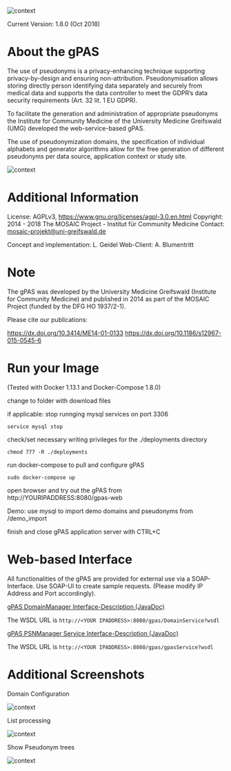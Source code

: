 
![context](https://user-images.githubusercontent.com/12081369/49164566-a5794200-f32f-11e8-8d3a-96244ea00832.png)

Current Version: 1.8.0 (Oct 2018)

# About the gPAS #
The use of pseudonyms is a privacy-enhancing technique supporting privacy-by-design and ensuring non-attribution. Pseudonymisation allows storing directly person identifying data separately and securely from medical data and supports the data controller to meet the GDPR’s data security requirements (Art. 32 lit. 1 EU GDPR).

To facilitate the generation and administration of appropriate pseudonyms the Institute for Community Medicine of the University Medicine Greifswald (UMG) developed the web-service-based gPAS.

The use of pseudonymization domains, the specification of individual alphabets and generator algorithms allow for the free generation of different pseudonyms per data source, application context or study site.

![context](https://github.com/mosaic-hgw/Dockerbank/blob/master/gPAS/screenshots/psn-overview.png)

# Additional Information #
License: AGPLv3, https://www.gnu.org/licenses/agpl-3.0.en.html
Copyright: 2014 - 2018 The MOSAIC Project - Institut für Community Medicine
Contact: mosaic-projekt@uni-greifswald.de

Concept and implementation: L. Geidel
Web-Client: A. Blumentritt

# Note #
The gPAS was developed by the University Medicine Greifswald (Institute for Community Medicine) and published in 2014 as part of the MOSAIC Project (funded by the DFG HO 1937/2-1).

Please cite our publications:

https://dx.doi.org/10.3414/ME14-01-0133
https://dx.doi.org/10.1186/s12967-015-0545-6

# Run your Image #
(Tested with Docker 1.13.1 and Docker-Compose 1.8.0)

change to folder with download files			

if applicable: stop runnging mysql services on port 3306 

```service mysql stop```

check/set necessary writing privileges for the ./deployments directory

```chmod 777 -R ./deployments```

run docker-compose to pull and configure gPAS

```sudo docker-compose up```

open browser and try out the gPAS from http://YOURIPADDRESS:8080/gpas-web

Demo: use mysql to import demo domains and pseudonyms from /demo_import

finish and close gPAS application server with CTRL+C

# Web-based Interface
All functionalities of the gPAS are provided for external use via a SOAP-Interface. Use SOAP-UI to create sample requests. (Please modify IP Address and Port accordingly).

[gPAS DomainManager Interface-Description (JavaDoc)](https://www.ths-greifswald.de/wp-content/uploads/tools/gpas/doc/1-7-10/org/emau/icmvc/ganimed/ttp/psn/DomainManager.html  "gPAS Domainmanager Service Interface Description")

The WSDL URL is ``http://<YOUR IPADDRESS>:8080/gpas/DomainService?wsdl``

[gPAS PSNManager Service Interface-Description (JavaDoc)](https://www.ths-greifswald.de/wp-content/uploads/tools/gpas/doc/1-7-10/org/emau/icmvc/ganimed/ttp/psn/PSNManager.html "gPAS PSNManager Service Interface Description")

 The WSDL URL is ``http://<YOUR IPADDRESS>:8080/gpas/gpasService?wsdl``

# Additional Screenshots #

Domain Configuration

![context](https://github.com/mosaic-hgw/Dockerbank/blob/master/gPAS/screenshots/add_domain.png)

List processing

![context](https://github.com/mosaic-hgw/Dockerbank/blob/master/gPAS/screenshots/list-processing.png)

Show Pseudonym trees

![context](https://github.com/mosaic-hgw/Dockerbank/blob/master/gPAS/screenshots/psn-tree.png)
